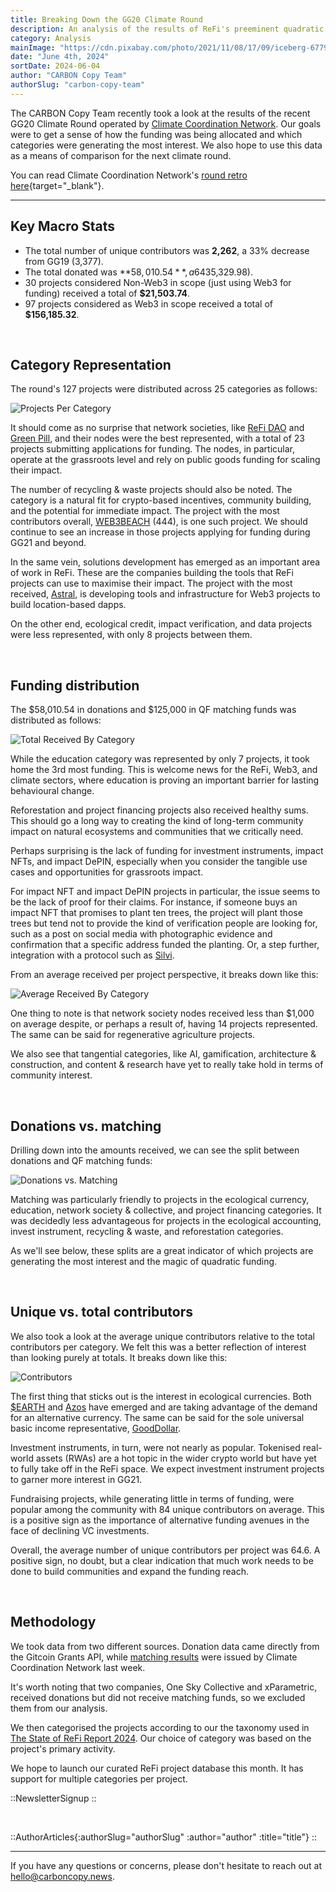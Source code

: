 ```yaml
---
title: Breaking Down the GG20 Climate Round
description: An analysis of the results of ReFi's preeminent quadratic funding round operated by Climate Coordination Network.
category: Analysis
mainImage: "https://cdn.pixabay.com/photo/2021/11/08/17/09/iceberg-6779681_1280.jpg"
date: "June 4th, 2024"
sortDate: 2024-06-04
author: "CARBON Copy Team"
authorSlug: "carbon-copy-team"
---
```


The CARBON Copy Team recently took a look at the results of the recent GG20 Climate Round operated by [Climate Coordination Network](/project/climate-coordination-network/). Our goals were to get a sense of how the funding was being allocated and which categories were generating the most interest. We also hope to use this data as a means of comparison for the next climate round.

You can read Climate Coordination Network's [round retro here](https://gov.gitcoin.co/t/ccn-climate-solutions-round-retro/18940){target="_blank"}.

<hr class="lede center-square">

## Key Macro Stats

- The total number of unique contributors was **2,262**, a 33% decrease from GG19 (3,377).
- The total donated was **$58,010.54**, a 64% increase from GG19 ($35,329.98).
- 30 projects considered Non-Web3 in scope (just using Web3 for funding) received a total of **$21,503.74**.
- 97 projects considered as Web3 in scope received a total of **$156,185.32**.

<br>

## Category Representation

The round's 127 projects were distributed across 25 categories as follows:

![Projects Per Category](/images/1_projects_per_category.svg)

It should come as no surprise that network societies, like [ReFi DAO](/project/refi-dao/) and [Green Pill](/project/green-pill), and their nodes were the best represented, with a total of 23 projects submitting applications for funding. The nodes, in particular, operate at the grassroots level and rely on public goods funding for scaling their impact.

The number of recycling & waste projects should also be noted. The category is a natural fit for crypto-based incentives, community building, and the potential for immediate impact. The project with the most contributors overall, [WEB3BEACH](/project/web3beach/) (444), is one such project. We should continue to see an increase in those projects applying for funding during GG21 and beyond.

In the same vein, solutions development has emerged as an important area of work in ReFi. These are the companies building the tools that ReFi projects can use to maximise their impact. The project with the most received, [Astral](/project/astral/), is developing tools and infrastructure for Web3 projects to build location-based dapps.

On the other end, ecological credit, impact verification, and data projects were less represented, with only 8 projects between them.

<br>

## Funding distribution

The $58,010.54 in donations and $125,000 in QF matching funds was distributed as follows:

![Total Received By Category](/images/2_total_received_by_category.svg)

While the education category was represented by only 7 projects, it took home the 3rd most funding. This is welcome news for the ReFi, Web3, and climate sectors, where education is proving an important barrier for lasting behavioural change. 

Reforestation and project financing projects also received healthy sums. This should go a long way to creating the kind of long-term community impact on natural ecosystems and communities that we critically need.

Perhaps surprising is the lack of funding for investment instruments, impact NFTs, and impact DePIN, especially when you consider the tangible use cases and opportunities for grassroots impact.

For impact NFT and impact DePIN projects in particular, the issue seems to be the lack of proof for their claims. For instance, if someone buys an impact NFT that promises to plant ten trees, the project will plant those trees but tend not to provide the kind of verification people are looking for, such as a post on social media with photographic evidence and confirmation that a specific address funded the planting. Or, a step further, integration with a protocol such as [Silvi](/project/silvi/).

From an average received per project perspective, it breaks down like this:

![Average Received By Category](/images/3_average_received_by_category.svg)

One thing to note is that network society nodes received less than $1,000 on average despite, or perhaps a result of, having 14 projects represented. The same can be said for regenerative agriculture projects.

We also see that tangential categories, like AI, gamification, architecture & construction, and content & research have yet to really take hold in terms of community interest. 

<br>

## Donations vs. matching

Drilling down into the amounts received, we can see the split between donations and QF matching funds:

![Donations vs. Matching](/images/4_donations_and_matching.svg)

Matching was particularly friendly to projects in the ecological currency, education, network society & collective, and project financing categories. It was decidedly less advantageous for projects in the ecological accounting, invest instrument, recycling & waste, and reforestation categories.

As we'll see below, these splits are a great indicator of which projects are generating the most interest and the magic of quadratic funding.

<br>

## Unique vs. total contributors

We also took a look at the average unique contributors relative to the total contributors per category. We felt this was a better reflection of interest than looking purely at totals. It breaks down like this:

![Contributors](/images/5_contributors.svg)

The first thing that sticks out is the interest in ecological currencies. Both [$EARTH](/project/earth/) and [Azos](/project/azos/) have emerged and are taking advantage of the demand for an alternative currency. The same can be said for the sole universal basic income representative, [GoodDollar](/project/gooddollar/).

Investment instruments, in turn, were not nearly as popular. Tokenised real-world assets (RWAs) are a hot topic in the wider crypto world but have yet to fully take off in the ReFi space. We expect investment instrument projects to garner more interest in GG21.

Fundraising projects, while generating little in terms of funding, were popular among the community with 84 unique contributors on average. This is a positive sign as the importance of alternative funding avenues in the face of declining VC investments.

Overall, the average number of unique contributors per project was 64.6. A positive sign, no doubt, but a clear indication that much work needs to be done to build communities and expand the funding reach.

<br>

## Methodology

We took data from two different sources. Donation data came directly from the Gitcoin Grants API, while [matching results](https://docs.google.com/spreadsheets/d/1n9N9hKp4S4M3DgSblEOuCAexjwl5xzTkdNq2cHdMJk4/edit?usp=sharing) were issued by Climate Coordination Network last week.

It's worth noting that two companies, One Sky Collective and xParametric, received donations but did not receive matching funds, so we excluded them from our analysis.

We then categorised the projects according to our the taxonomy used in [The State of ReFi Report 2024](/reports/state-of-refi-2024). Our choice of category was based on the project's primary activity.

We hope to launch our curated ReFi project database this month. It has support for multiple categories per project.

::NewsletterSignup
::

<br>

::AuthorArticles{:authorSlug="authorSlug" :author="author" :title="title"}
::

---

If you have any questions or concerns, please don't hesitate to reach out at hello@carboncopy.news.
